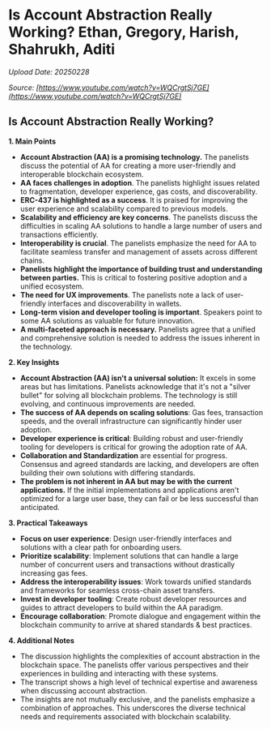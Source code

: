 # Is Account Abstraction Really Working? Ethan, Gregory, Harish, Shahrukh, Aditi

*Upload Date: 20250228*

*Source: [https://www.youtube.com/watch?v=WQCrgtSj7GE](https://www.youtube.com/watch?v=WQCrgtSj7GE)*

## Is Account Abstraction Really Working?

**1. Main Points**

* **Account Abstraction (AA) is a promising technology.** The panelists discuss the potential of AA for creating a more user-friendly and interoperable blockchain ecosystem.
* **AA faces challenges in adoption**.  The panelists highlight issues related to fragmentation, developer experience, gas costs, and discoverability.
* **ERC-437 is highlighted as a success**. It is praised for improving the user experience and scalability compared to previous models.
* **Scalability and efficiency are key concerns**. The panelists discuss the difficulties in scaling AA solutions to handle a large number of users and transactions efficiently.
* **Interoperability is crucial**. The panelists emphasize the need for AA to facilitate seamless transfer and management of assets across different chains.
* **Panelists highlight the importance of building trust and understanding between parties.**  This is critical to fostering positive adoption and a unified ecosystem.
* **The need for UX improvements**. The panelists note a lack of user-friendly interfaces and discoverability in wallets.
* **Long-term vision and developer tooling is important**. Speakers point to some AA solutions as valuable for future innovation.
* **A multi-faceted approach is necessary.**  Panelists agree that a unified and comprehensive solution is needed to address the issues inherent in the technology.

**2. Key Insights**

* **Account Abstraction (AA) isn't a universal solution:** It excels in some areas but has limitations.  Panelists acknowledge that it's not a "silver bullet" for solving all blockchain problems.  The technology is still evolving, and continuous improvements are needed.
* **The success of AA depends on scaling solutions**: Gas fees, transaction speeds, and the overall infrastructure can significantly hinder user adoption.
* **Developer experience is critical**: Building robust and user-friendly tooling for developers is critical for growing the adoption rate of AA.
* **Collaboration and Standardization** are essential for progress. Consensus and agreed standards are lacking, and developers are often building their own solutions with differing standards. 
* **The problem is not inherent in AA but may be with the current applications.** If the initial implementations and applications aren't optimized for a large user base, they can fail or be less successful than anticipated.

**3. Practical Takeaways**

* **Focus on user experience**:  Design user-friendly interfaces and solutions with a clear path for onboarding users.
* **Prioritize scalability**: Implement solutions that can handle a large number of concurrent users and transactions without drastically increasing gas fees.
* **Address the interoperability issues**: Work towards unified standards and frameworks for seamless cross-chain asset transfers.
* **Invest in developer tooling**:  Create robust developer resources and guides to attract developers to build within the AA paradigm.
* **Encourage collaboration**:  Promote dialogue and engagement within the blockchain community to arrive at shared standards & best practices.



**4. Additional Notes**

* The discussion highlights the complexities of account abstraction in the blockchain space. The panelists offer various perspectives and their experiences in building and interacting with these systems.
* The transcript shows a high level of technical expertise and awareness when discussing account abstraction.
* The insights are not mutually exclusive, and the panelists emphasize a combination of approaches.  This underscores the diverse technical needs and requirements associated with blockchain scalability.